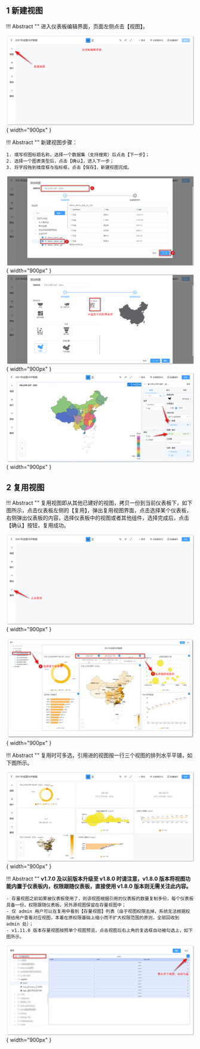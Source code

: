 ## 1 新建视图

!!! Abstract ""
    进入仪表板编辑界面，页面左侧点击【视图】。

![添加视图](../../img/view_generation/视图_添加视图_入口.png){ width="900px" }

!!! Abstract ""
    新建视图步骤：

    1. 填写视图标题名称，选择一个数据集（支持搜索）后点击【下一步】； 
    2. 选择一个图表类型后，点击【确认】，进入下一步；
    3. 将字段拖到维度框与指标框，点击【保存】，新建视图完成。

![添加视图](../../img/view_generation/视图_添加视图_选择数据集.png){ width="900px" }  
![添加视图](../../img/view_generation/视图_添加数据集_选择图表.png){ width="900px" }  
![指标维度选择](../../img/view_generation/指标维度选择.png){ width="900px" }

## 2 复用视图
    
!!! Abstract ""
    复用视图即从其他已建好的视图，拷贝一份到当前仪表板下，如下图所示，点击仪表板左侧的【复用】，弹出复用视图界面，点击选择某个仪表板，右侧弹出仪表板的内容，选择仪表板中的视图或者其他组件，选择完成后，点击【确认】按钮，复用成功。

![复用视图_入口](../../img/view_generation/复用视图_入口.png){ width="900px" }

![复用视图_选择视图](../../img/view_generation/复用视图_选择视图.png){ width="900px" }

!!! Abstract ""
    复用时可多选，引用进的视图按一行三个视图的排列水平平铺，如下图所示。

![复用视图_结果](../../img/view_generation/复用视图_结果.png){ width="900px" }

!!! Abstract ""
    **v1.7.0 及以前版本升级至 v1.8.0 时请注意，v1.8.0 版本将视图功能内置于仪表板内，权限跟随仪表板，直接使用 v1.8.0 版本则无需关注此内容。**

    - 存量视图之前如果被仪表板使用了，则该视图根据引用的仪表板的数量复制多份，每个仪表板具备一份，权限跟随仪表板。另外源视图保留在存量视图中；  
    - 仅 admin 用户可以在复用中看到【存量视图】列表（由于视图权限去掉，系统无法根据权限给用户查看对应视图，本着在原权限基础上缩小而不扩大权限范围的原则，全部回收到 admin 处）；  
    - v1.11.0 版本存量视图按照单个视图预览，点击视图后右上角的复选框自动被勾选上，如下图所示。

![添加视图](../../img/view_generation/视图_复用_存量视图.png){ width="900px" }

